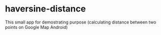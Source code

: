 # haversine-distance
This small app for demostrating purpose (calculating distance between two points on Google Map Android)
